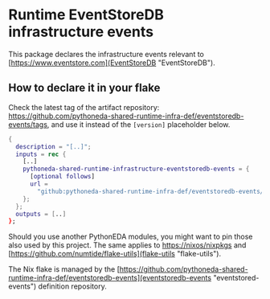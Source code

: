 # Runtime EventStoreDB infrastructure events

This package declares the infrastructure events relevant to [https://www.eventstore.com](EventStoreDB "EventStoreDB").

## How to declare it in your flake

Check the latest tag of the artifact repository: https://github.com/pythoneda-shared-runtime-infra-def/eventstoredb-events/tags, and use it instead of the `[version]` placeholder below.

```nix
{
  description = "[..]";
  inputs = rec {
    [..]
    pythoneda-shared-runtime-infrastructure-eventstoredb-events = {
      [optional follows]
      url =
        "github:pythoneda-shared-runtime-infra-def/eventstoredb-events/[version]";
    };
  };
  outputs = [..]
};
```

Should you use another PythonEDA modules, you might want to pin those also used by this project. The same applies to [https://nixos/nixpkgs](nixpkgs "nixpkgs") and [https://github.com/numtide/flake-utils](flake-utils "flake-utils").

The Nix flake is managed by the [https://github.com/pythoneda-shared-runtime-infra-def/eventstoredb-events](eventstoredb-events "eventstored-events") definition repository.

